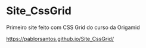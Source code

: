 # Site_CssGrid
 Primeiro site feito com CSS Grid do curso da Origamid
 
 https://pablorsantos.github.io/Site_CssGrid/
